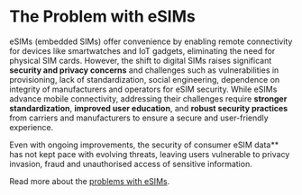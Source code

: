# The Problem with eSIMs

eSIMs (embedded SIMs) offer convenience by enabling remote connectivity for devices like smartwatches and IoT gadgets, eliminating the need for physical SIM cards. However, the shift to digital SIMs raises significant **security and privacy concerns** and challenges such as vulnerabilities in provisioning, lack of standardization, social engineering, dependence on integrity of manufacturers and operators for eSIM security. While eSIMs advance mobile connectivity, addressing their challenges require **stronger standardization**, **improved user education**, and **robust security practices** from carriers and manufacturers to ensure a secure and user-friendly experience.

Even with ongoing improvements, the security of consumer eSIM data** has not kept pace with evolving threats, leaving users vulnerable to privacy invasion, fraud and unauthorised access of sensitive information.

Read more about the [problems with eSIMs](https://github.com/Blockchain-Powered-eSIM/Kokio-docs.wiki.git).
